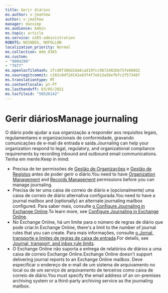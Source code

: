 ```yaml
---
title: Gerir diários
ms.author: v-jmathew
author: v-jmathew
manager: dansimp
ms.audience: Admin
ms.topic: article
ms.service: o365-administration
ROBOTS: NOINDEX, NOFOLLOW
localization_priority: Normal
ms.collection: Adm_O365
ms.custom:
- "9004299"
- "7677"
ms.openlocfilehash: 2fcd0f386d2da8cad19fcc9872482bb75fe00dd2
ms.sourcegitcommit: c202c0df2d141e63f4f7eb13a56efbfc2f57348f
ms.translationtype: MT
ms.contentlocale: pt-PT
ms.lasthandoff: 03/05/2021
ms.locfileid: "50526142"
---
```

# <a name="manage-journaling"></a><span data-ttu-id="3a7e7-102">Gerir diários</span><span class="sxs-lookup"><span data-stu-id="3a7e7-102">Manage journaling</span></span>

<span data-ttu-id="3a7e7-103">O diário pode ajudar a sua organização a responder aos requisitos legais, regulamentares e organizacionais de conformidade, gravando comunicações de e-mail de entrada e saída.</span><span class="sxs-lookup"><span data-stu-id="3a7e7-103">Journaling can help your organization respond to legal, regulatory, and organizational compliance requirements by recording inbound and outbound email communications.</span></span> <span data-ttu-id="3a7e7-104">Tenha em mente:</span><span class="sxs-lookup"><span data-stu-id="3a7e7-104">Keep in mind:</span></span>

* <span data-ttu-id="3a7e7-105">Precisa de ter permissões de [Gestão de Organizações](https://go.microsoft.com/fwlink/?linkid=2115259) e [Gestão de Registos](https://go.microsoft.com/fwlink/?linkid=2115469) antes de poder gerir o diário.</span><span class="sxs-lookup"><span data-stu-id="3a7e7-105">You need to have [Organization Management](https://go.microsoft.com/fwlink/?linkid=2115259) and [Records Management](https://go.microsoft.com/fwlink/?linkid=2115469) permissions before you can manage journaling.</span></span>
* <span data-ttu-id="3a7e7-106">Precisa de ter uma caixa de correio de diário e (opcionalmente) uma caixa de correio de diário alternativa configurada.</span><span class="sxs-lookup"><span data-stu-id="3a7e7-106">You need to have a journal mailbox and (optionally) an alternate journaling mailbox configured.</span></span> <span data-ttu-id="3a7e7-107">Para saber mais, consulte [o Configure Journaling in Exchange Online](https://go.microsoft.com/fwlink/?linkid=2115260).</span><span class="sxs-lookup"><span data-stu-id="3a7e7-107">To learn more, see [Configure Journaling in Exchange Online](https://go.microsoft.com/fwlink/?linkid=2115260).</span></span>
* <span data-ttu-id="3a7e7-108">No Exchange Online, há um limite para o número de regras de diário que pode criar.</span><span class="sxs-lookup"><span data-stu-id="3a7e7-108">In Exchange Online, there's a limit to the number of journal rules that you can create.</span></span> <span data-ttu-id="3a7e7-109">Para mais informações, consulte [o Jornal, transporte e limites de regras de caixa de entrada](https://go.microsoft.com/fwlink/?linkid=2115261).</span><span class="sxs-lookup"><span data-stu-id="3a7e7-109">For details, see [Journal, transport, and inbox rule limits](https://go.microsoft.com/fwlink/?linkid=2115261).</span></span>
* <span data-ttu-id="3a7e7-110">O Exchange Online não suporta a entrega de relatórios de diários a uma caixa de correio Exchange Online.</span><span class="sxs-lookup"><span data-stu-id="3a7e7-110">Exchange Online doesn't support delivering journal reports to an Exchange Online mailbox.</span></span> <span data-ttu-id="3a7e7-111">Deve especificar o endereço de e-mail de um sistema de arquivamento no local ou de um serviço de arquivamento de terceiros como caixa de correio de diário.</span><span class="sxs-lookup"><span data-stu-id="3a7e7-111">You must specify the email address of an on-premises archiving system or a third-party archiving service as the journaling mailbox.</span></span>
